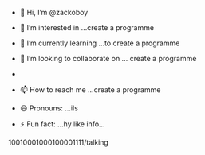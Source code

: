 - 👋 Hi, I’m @zackoboy
- 👀 I’m interested in ...create a programme
- 🌱 I’m currently learning ...to create a programme
- 💞️ I’m looking to collaborate on ... create a programme 
- 
- 📫 How to reach me ...create a programme 
- 😄 Pronouns: ...ils
  
- ⚡ Fun fact: ...hy like info...

<!---101010100001110-autoclick 
zackoboy/zackoboy is a ✨ special ✨ repository because its `README.md` (this file) appears on your GitHub profile.
You can click the Preview link to take a look at your changes.
--->10010001000100001111/talking
